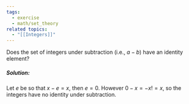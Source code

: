 ```yaml
---
tags:
  - exercise
  - math/set_theory
related topics:
  - "[[Integers]]"
---
```

Does the set of integers under subtraction (i.e., $a − b$) have an identity element?
##### Solution:
Let $e$ be so that $x-e=x$, then $e=0$. However $0-x=-x != x$, so the integers have no identity under subtraction.